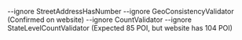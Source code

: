 --ignore StreetAddressHasNumber --ignore GeoConsistencyValidator (Confirmed on website)
--ignore CountValidator --ignore StateLevelCountValidator (Expected 85 POI, but website has 104 POI)
